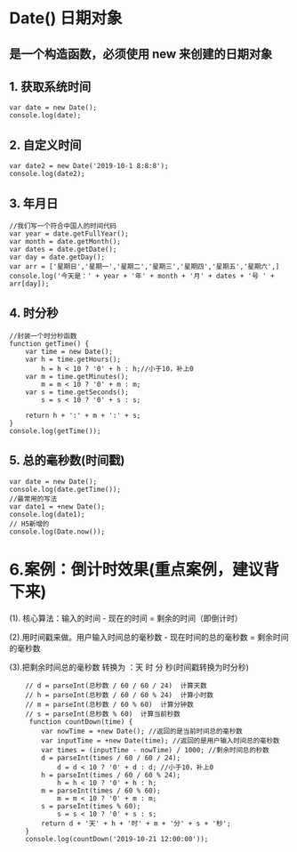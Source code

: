 # Date() 日期对象 

## 是一个构造函数，必须使用 new 来创建的日期对象

## 1. 获取系统时间

```
var date = new Date();
console.log(date);
```

## 2. 自定义时间

```
var date2 = new Date('2019-10-1 8:8:8');
console.log(date2);
```

## 3. 年月日

```
//我们写一个符合中国人的时间代码
var year = date.getFullYear();
var month = date.getMonth();
var dates = date.getDate();
var day = date.getDay();
var arr = ['星期日','星期一','星期二','星期三','星期四','星期五','星期六',]
console.log('今天是：' + year + '年' + month + '月' + dates + '号 ' + arr[day]);

```

## 4. 时分秒

```
//封装一个时分秒函数
function getTime() {
    var time = new Date();
    var h = time.getHours();
        h = h < 10 ? '0' + h : h;//小于10，补上0
    var m = time.getMinutes();
        m = m < 10 ? '0' + m : m;
    var s = time.getSeconds();
        s = s < 10 ? '0' + s : s;

    return h + ':' + m + ':' + s;
}
console.log(getTime());
```

## 5. 总的毫秒数(时间戳)

```
var date = new Date();
console.log(date.getTime());
//最常用的写法
var date1 = +new Date();
console.log(date1);
// H5新增的
console.log(Date.now());
```

# 6.案例：倒计时效果(重点案例，建议背下来)

(1). 核心算法：输入的时间 - 现在的时间 = 剩余的时间（即倒计时）

(2).用时间戳来做。用户输入时间总的毫秒数 - 现在时间的总的毫秒数 = 剩余时间的毫秒数

(3).把剩余时间总的毫秒数 转换为 ：天 时 分 秒(时间戳转换为时分秒)

```
    // d = parseInt(总秒数 / 60 / 60 / 24)  计算天数
    // h = parseInt(总秒数 / 60 / 60 % 24)  计算小时数
    // m = parseInt(总秒数 / 60 % 60)  计算分钟数
    // s = parseInt(总秒数 % 60)  计算当前秒数
     function countDown(time) {
        var nowTime = +new Date(); //返回的是当前时间总的毫秒数
        var inputTime = +new Date(time); //返回的是用户输入时间总的毫秒数
        var times = (inputTime - nowTime) / 1000; //剩余时间总的秒数
        d = parseInt(times / 60 / 60 / 24);
        	d = d < 10 ? '0' + d : d; //小于10，补上0
        h = parseInt(times / 60 / 60 % 24);
        	h = h < 10 ? '0' + h : h;
        m = parseInt(times / 60 % 60);
        	m = m < 10 ? '0' + m : m;
        s = parseInt(times % 60);
        	s = s < 10 ? '0' + s : s;
        return d + '天' + h + '时' + m + '分' + s + '秒';
    }
    console.log(countDown('2019-10-21 12:00:00'));

```

